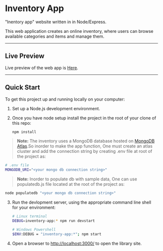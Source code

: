 # Inventory App

"Inentory app" website written in in Node/Express.

This web application creates an online inventory, where users can browse available categories and items and manage them.

---

## Live Preview

Live preview of the web app is [Here](https://pradip-express-local-library.glitch.me/catalog).

---

## Quick Start

To get this project up and running locally on your computer:

1. Set up a Node.js development environment.
2. Once you have node setup install the project in the root of your clone of this repo:

   ```bash
   npm install
   ```

> **Note:** The inventory uses a MongoDB database hosted on [MongoDB Atlas](https://www.mongodb.com/cloud/atlas).So inorder to make the app function, One must create an atlas cluster and add the connection string by creating .env file at root of the project as:

```bash
# .env file
MONGODB_URI="<your mongo db connection string>"
```

> **Note:** Inorder to populate db with sample data, One can use populatedb.js file located at the root of the project as:

```bash
node populatedb "<your mongo db connection string>"
```

3. Run the devlopment server, using the appropriate command line shell for your environment:

   ```bash
   # Linux terminal
   DEBUG=inventory-app:* npm run devstart

   # Windows Powershell
   $ENV:DEBUG = "inventory-app:*"; npm start
   ```

4. Open a browser to <http://localhost:3000/> to open the library site.
